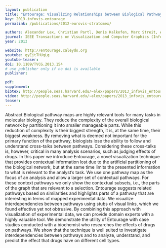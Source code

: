```yaml
---
layout: publication
title: "Entourage: Visualizing Relationships between Biological Pathways using Contextual Subsets"
key: 2013-infovis-entourage
permalink: /publications/2012-eurovis-stratomex/

authors: Alexander Lex, Christian Partl, Denis Kalkofen, Marc Streit, Anne Mai Wasserman, Samuel Gratzl, Dieter Schmalstieg and Hanspeter Pfister
journal: IEEE Transactions on Visualization and Computer Graphics (InfoVis '13), vol. 19, no. 12, pp. 2536–2545
year: 2013

website: http://entourage.caleydo.org
youtube: gyEjtTHUqLg
youtube-teaser:
doi: 10.1109/TVCG.2013.154
# use publisher only if no doi is available
publisher: 

pdf: 
supplement:
bibtex: http://people.seas.harvard.edu/~alex/papers/2013_infovis_entourage.bib
video: http://people.seas.harvard.edu/~alex/papers/2013_infovis_entourage.mp4
teaser:
---
```


Abstract
Biological pathway maps are highly relevant tools for many tasks in molecular biology. They reduce the complexity of the
overall biological network by partitioning it into smaller manageable parts. While this reduction of complexity is their biggest strength,
it is, at the same time, their biggest weakness. By removing what is deemed not important for the primary function of the pathway,
biologists lose the ability to follow and understand cross-talks between pathways. Considering these cross-talks is, however, critical in
many analysis scenarios, such as judging effects of drugs. In this paper we introduce Entourage, a novel visualization technique that
provides contextual information lost due to the artificial partitioning of the biological network, but at the same time limits the presented
information to what is relevant to the analyst’s task. We use one pathway map as the focus of an analysis and allow a larger set of
contextual pathways. For these context pathways we only show the contextual subsets, i.e., the parts of the graph that are relevant to a
selection. Entourage suggests related pathways based on similarities and highlights parts of a pathway that are interesting in terms of
mapped experimental data. We visualize interdependencies between pathways using stubs of visual links, which we found effective
yet not obtrusive. By combining this approach with visualization of experimental data, we can provide domain experts with a highly
valuable tool. We demonstrate the utility of Entourage with case studies conducted with a biochemist who researches the effects of
drugs on pathways. We show that the technique is well suited to investigate interdependencies between pathways and to analyze,
understand, and predict the effect that drugs have on different cell types.